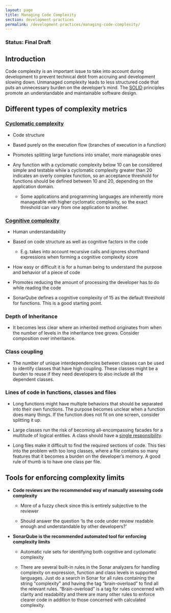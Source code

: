 ```yaml
---
layout: page
title: Managing Code Complexity
section: development-practices
permalink: /development-practices/managing-code-complexity/
---
```


### Status: Final Draft

## Introduction

Code complexity is an important issue to take into account during development to prevent technical debt from accruing and development slowing down. Unmanaged complexity leads to less structured code that puts an unnecessary burden on the developer’s mind. The [SOLID](https://en.wikipedia.org/wiki/SOLID_(object-oriented_design)) principles promote an understandable and maintainable software design.

## Different types of complexity metrics

### [Cyclomatic complexity](https://en.wikipedia.org/wiki/Cyclomatic_complexity)

* Code structure

* Based purely on the execution flow (branches of execution in a function)

* Promotes splitting large functions into smaller, more manageable ones

* Any function with a cyclomatic complexity below 10 can be considered simple and testable while a cyclomatic complexity greater than 20 indicates an overly complex function, so an acceptance threshold for functions should be defined between 10 and 20, depending on the application domain.

    * Some applications and programming languages are inherently more manageable with higher cyclomatic complexity, so the exact threshold can vary from one application to another.

### [Cognitive complexity](http://redirect.sonarsource.com/doc/cognitive-complexity.html)

* Human understandability

* Based on code structure as well as cognitive factors in the code

    * E.g. takes into account recursive calls and ignores shorthand expressions when forming a cognitive complexity score

* How easy or difficult it is for a human being to understand the purpose and behavior of a piece of code

* Promotes reducing the amount of processing the developer has to do while reading the code

* SonarQube defines a cognitive complexity of 15 as the default threshold for functions. This is a good starting point.

### Depth of Inheritance

* It becomes less clear where an inherited method originates from when the number of levels in the inheritance tree grows. Consider composition over inheritance.

### Class coupling

* The number of unique interdependencies between classes can be used to identify classes that have high coupling. These classes might be a burden to reuse if they need developers to also include all the dependent classes.

### Lines of code in functions, classes and files

* Long functions might have multiple behaviors that should be separated into their own functions. The purpose becomes unclear when a function does many things. If the function does not fit on one screen, consider splitting it up.

* Large classes run the risk of becoming all-encompassing facades for a multitude of logical entities. A class should have a [single responsibility](https://en.wikipedia.org/wiki/Single_responsibility_principle).

* Long files make it difficult to find the required sections of code. This ties into the problem with too long classes, where a file contains so many features that it becomes a burden on the developer’s memory. A good rule of thumb is to have one class per file.

## Tools for enforcing complexity limits

* **Code reviews are the recommended way of manually assessing code complexity**

    * More of a fuzzy check since this is entirely subjective to the reviewer

    * Should answer the question ‘Is the code under review readable enough and understandable by other developers?’

* **SonarQube is the recommended automated tool for enforcing complexity limits**

    * Automatic rule sets for identifying both cognitive and cyclomatic complexity

    * There are several built-in rules in the Sonar analyzers for handling complexity on expression, function and class levels in supported languages. Just do a search in Sonar for all rules containing the string "complexity" and having the tag “brain-overload” to find all the relevant rules. “Brain-overload” is a tag for rules concerned with clarity and readability and there are many other rules to enforce clearer code in addition to those concerned with calculated complexity.
